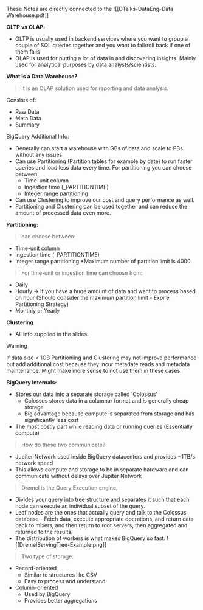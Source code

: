 
These Notes are directly connected to the ![[DTalks-DataEng-Data Warehouse.pdf]]

**OLTP vs OLAP:**

* OLTP is usually used in backend services where you want to group a couple of SQL queries together and you want to fall/roll back if one of them fails
* OLAP is used for putting a lot of data in and discovering insights. Mainly used for analytical purposes by data analysts/scientists.

**What is a Data Warehouse?**

>It is an OLAP solution used for reporting and data analysis.

Consists of:
* Raw Data
* Meta Data
* Summary

BigQuery Additional Info:
* Generally can start a warehouse with GBs of data and scale to PBs without any issues.
* Can use Partitioning (Partition tables for example by date) to run faster queries and load less data every time. For partitioning you can choose between:
	* Time-unit column
	* Ingestion time (_PARTITIONTIME)
	* Integer range partitioning
* Can use Clustering to improve our cost and query performance as well.
* Partitioning and Clustering can be used together and can reduce the amount of processed data even more.

**Partitioning:**
> can choose between:
* Time-unit column
* Ingestion time (_PARTITIONTIME)
* Integer range partitioning
*Maximum number of partition limit is 4000

> For time-unit or ingestion time can choose from:
* Daily
* Hourly -> If you have a huge amount of data and want to process based on hour (Should consider the maximum partition limit - Expire Partitioning Strategy)
* Monthly or Yearly

**Clustering**
* All info supplied in the slides.
 
>[!Warning]
>If data size < 1GB Partitioniing and Clustering may not improve performance but add additional cost because they incur metadate reads and metadata maintenance. Might make more sense to not use them in these cases.


**BigQuery Internals:**

* Stores our data into a separate storage called 'Colossus'
	* Colossus stores data in a columnar format and is generally cheap storage
	* Big advantage because compute is separated from storage and has significantly less cost
* The most costly part while reading data or running queries (Essentially compute)
> How do these two communicate?
* Jupiter Network used inside BigQuery datacenters and provides ~1TB/s network speed
* This allows compute and storage to be in separate hardware and can communicate without delays over Jupiter Network

>Dremel is the Query Execution engine.
* Divides your query into tree structure and separates it such that each node can execute an individual subset of the query.
* Leaf nodes are the ones that actually query and talk to the Colossus database - Fetch data, execute appropriate operations, and return data back to mixers, and then return to root servers, then aggregated and returned to the results.
* The distribution of workers is what makes BigQuery so fast.
![[DremelServingTree-Example.png]]



>Two type of storage:
* Record-oriented
	* Similar to structures like CSV
	* Easy to process and understand
* Column-oriented
	* Used by BigQuery
	* Provides better aggregations